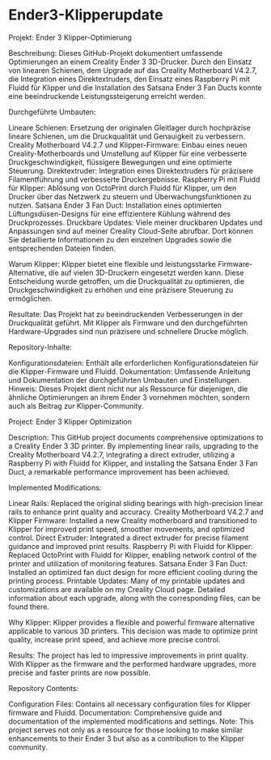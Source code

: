 # Ender3-Klipperupdate
Projekt: Ender 3 Klipper-Optimierung

Beschreibung:
Dieses GitHub-Projekt dokumentiert umfassende Optimierungen an einem Creality Ender 3 3D-Drucker. Durch den Einsatz von linearen Schienen, dem Upgrade auf das Creality Motherboard V4.2.7, die Integration eines Direktextruders, den Einsatz eines Raspberry Pi mit Fluidd für Klipper und die Installation des Satsana Ender 3 Fan Ducts konnte eine beeindruckende Leistungssteigerung erreicht werden.

Durchgeführte Umbauten:

Lineare Schienen: Ersetzung der originalen Gleitlager durch hochpräzise lineare Schienen, um die Druckqualität und Genauigkeit zu verbessern.
Creality Motherboard V4.2.7 und Klipper-Firmware: Einbau eines neuen Creality-Motherboards und Umstellung auf Klipper für eine verbesserte Druckgeschwindigkeit, flüssigere Bewegungen und eine optimierte Steuerung.
Direktextruder: Integration eines Direktextruders für präzisere Filamentführung und verbesserte Druckergebnisse.
Raspberry Pi mit Fluidd für Klipper: Ablösung von OctoPrint durch Fluidd für Klipper, um den Drucker über das Netzwerk zu steuern und Überwachungsfunktionen zu nutzen.
Satsana Ender 3 Fan Duct: Installation eines optimierten Lüftungsdüsen-Designs für eine effizientere Kühlung während des Druckprozesses.
Druckbare Updates:
Viele meiner druckbaren Updates und Anpassungen sind auf meiner Creality Cloud-Seite abrufbar. Dort können Sie detaillierte Informationen zu den einzelnen Upgrades sowie die entsprechenden Dateien finden.

Warum Klipper:
Klipper bietet eine flexible und leistungsstarke Firmware-Alternative, die auf vielen 3D-Druckern eingesetzt werden kann. Diese Entscheidung wurde getroffen, um die Druckqualität zu optimieren, die Druckgeschwindigkeit zu erhöhen und eine präzisere Steuerung zu ermöglichen.

Resultate:
Das Projekt hat zu beeindruckenden Verbesserungen in der Druckqualität geführt. Mit Klipper als Firmware und den durchgeführten Hardware-Upgrades sind nun präzisere und schnellere Drucke möglich.

Repository-Inhalte:

Konfigurationsdateien: Enthält alle erforderlichen Konfigurationsdateien für die Klipper-Firmware und Fluidd.
Dokumentation: Umfassende Anleitung und Dokumentation der durchgeführten Umbauten und Einstellungen.
Hinweis:
Dieses Projekt dient nicht nur als Ressource für diejenigen, die ähnliche Optimierungen an ihrem Ender 3 vornehmen möchten, sondern auch als Beitrag zur Klipper-Community.

Project: Ender 3 Klipper Optimization

Description:
This GitHub project documents comprehensive optimizations to a Creality Ender 3 3D printer. By implementing linear rails, upgrading to the Creality Motherboard V4.2.7, integrating a direct extruder, utilizing a Raspberry Pi with Fluidd for Klipper, and installing the Satsana Ender 3 Fan Duct, a remarkable performance improvement has been achieved.

Implemented Modifications:

Linear Rails: Replaced the original sliding bearings with high-precision linear rails to enhance print quality and accuracy.
Creality Motherboard V4.2.7 and Klipper Firmware: Installed a new Creality motherboard and transitioned to Klipper for improved print speed, smoother movements, and optimized control.
Direct Extruder: Integrated a direct extruder for precise filament guidance and improved print results.
Raspberry Pi with Fluidd for Klipper: Replaced OctoPrint with Fluidd for Klipper, enabling network control of the printer and utilization of monitoring features.
Satsana Ender 3 Fan Duct: Installed an optimized fan duct design for more efficient cooling during the printing process.
Printable Updates:
Many of my printable updates and customizations are available on my Creality Cloud page. Detailed information about each upgrade, along with the corresponding files, can be found there.

Why Klipper:
Klipper provides a flexible and powerful firmware alternative applicable to various 3D printers. This decision was made to optimize print quality, increase print speed, and achieve more precise control.

Results:
The project has led to impressive improvements in print quality. With Klipper as the firmware and the performed hardware upgrades, more precise and faster prints are now possible.

Repository Contents:

Configuration Files: Contains all necessary configuration files for Klipper firmware and Fluidd.
Documentation: Comprehensive guide and documentation of the implemented modifications and settings.
Note:
This project serves not only as a resource for those looking to make similar enhancements to their Ender 3 but also as a contribution to the Klipper community.

